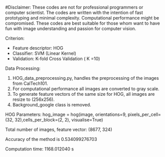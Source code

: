 #Disclaimer: 
These codes are not for professional programmers or computer scientist. The codes are written with the intention of fast prototyping and
minimal complexity. Computational performance might be compromised. These codes are best suitable for those whom want to have fun with 
image understanding and passion for computer vision. 

Criterion:
* Feature descriptor: HOG
* Classifier: SVM (Linear Kernel)
* Validation: K-fold Cross Validation ( K =10) 

Data Processing:
1. HOG_data_preprocessing.py, handles the preprocessing of the images from CalTech101. 
2. For computational performance all images are converted to gray scale. 
3. To generate feature vectors of the same size for HOG, all images are resize to (256x256). 
4. Background_google class is removed. 


HOG Parameters:
hog_image = hog(image, orientations=9, pixels_per_cell=(32, 32),cells_per_block=(2, 2), visualise=True)

Total number of images, feature vector: (8677, 324)

Accuracy of the method is 0.534099276703

Computation time: 1168.012040 s

